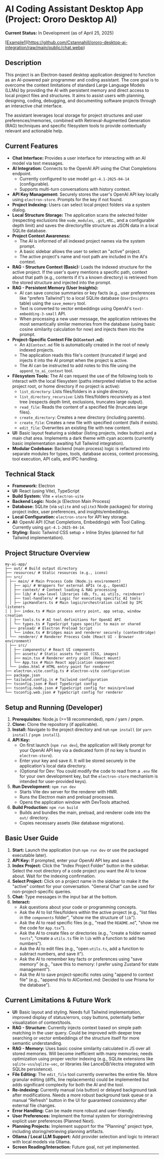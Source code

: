 # AI Coding Assistant Desktop App (Project: Ororo Desktop AI)

**Current Status:** In Development (as of April 25, 2025)

[[Example1](/public/chat.webp)](https://github.com/Cstannahill/ororo-desktop-ai-integration/raw/main/public/chat.webp)

## Description

This project is an Electron-based desktop application designed to function as an AI-powered pair programmer and coding assistant. The core goal is to overcome the context limitations of standard Large Language Models (LLMs) by providing the AI with persistent memory and direct access to local project files and structures. It aims to assist users with planning, designing, coding, debugging, and documenting software projects through an interactive chat interface.

The assistant leverages local storage for project structures and user preferences/memories, combined with Retrieval-Augmented Generation (RAG) techniques and specific filesystem tools to provide contextually relevant and actionable help.

## Current Features

- **Chat Interface:** Provides a user interface for interacting with an AI model via text messages.
- **AI Integration:** Connects to the OpenAI API using the Chat Completions endpoint.
  - Currently configured to use model `gpt-4.1-2025-04-14` (configurable).
  - Supports multi-turn conversations with history context.
- **API Key Management:** Securely stores the user's OpenAI API key locally using `electron-store`. Prompts for the key if not found.
- **Project Indexing:** Users can select local project folders via a system dialog.
- **Local Structure Storage:** The application scans the selected folder (respecting exclusions like `node_modules`, `.git`, etc., and a configurable depth limit) and saves the directory/file structure as JSON data in a local SQLite database.
- **Project Context Awareness:**
  - The AI is informed of all indexed project names via the system prompt.
  - A basic sidebar allows the user to select an "active" project.
  - The active project's name and root path are included in the AI's context.
- **RAG - Structure Context (Basic):** Loads the indexed structure for the active project. If the user's query mentions a specific path, context about that path (e.g., contents if it's a known directory) is retrieved from the stored structure and injected into the prompt.
- **RAG - Persistent Memory (User Insights):**
  - AI can save concise summaries or key facts (e.g., user preferences like "prefers Tailwind") to a local SQLite database (`UserInsights` table) using the `save_memory` tool.
  - Text is converted to vector embeddings using OpenAI's `text-embedding-3-small` API.
  - When processing a new user message, the application retrieves the most semantically similar memories from the database (using basic cosine similarity calculation for now) and injects them into the prompt.
- **Project-Specific Context File (`AIContext.md`):**
  - An `AIContext.md` file is automatically created in the root of newly indexed projects.
  - The application reads this file's content (truncated if large) and injects it into the AI prompt when the project is active.
  - The AI can be instructed to add notes to this file using the `append_to_ai_context` tool.
- **Filesystem Tools:** The AI can request the use of the following tools to interact with the local filesystem (paths interpreted relative to the active project root, or home directory if no project is active):
  - `list_directory`: Lists files/folders in a single directory.
  - `list_directory_recursive`: Lists files/folders recursively as a text tree (respects depth limit, exclusions, truncates large output).
  - `read_file`: Reads the content of a specified file (truncates large files).
  - `create_directory`: Creates a new directory (including parents).
  - `create_file`: Creates a new file with specified content (fails if exists).
  - `edit_file`: Overwrites an existing file with new content.
- **UI:** Basic layout featuring a sidebar (listing projects, index button) and a main chat area. Implements a dark theme with cyan accents (currently basic implementation awaiting full Tailwind integration).
- **Modular Codebase:** Backend (main process) logic is refactored into separate modules for types, tools, database access, context processing, tool execution, API calls, and IPC handling.

## Technical Stack

- **Framework:** Electron
- **UI:** React (using Vite), TypeScript
- **Build System:** Vite + `electron-vite`
- **Backend Logic:** Node.js (Electron Main Process)
- **Database:** SQLite (via `sqlite` and `sqlite3` Node packages) for storing project index, user preferences, and insights/embeddings.
- **Local Configuration:** `electron-store` for API key storage.
- **AI:** OpenAI API (Chat Completions, Embeddings) with Tool Calling. Currently using `gpt-4.1-2025-04-14`.
- **Styling:** Basic Tailwind CSS setup + Inline Styles (planned for full Tailwind implementation).

## Project Structure Overview
```
my-ai-app/
├── out/ # Build output directory
├── resources/ # Static resources (e.g., icons)
├── src/
│ ├── main/ # Main Process Code (Node.js environment)
│ │ ├── api/ # Wrappers for external APIs (e.g., OpenAI)
│ │ ├── context/ # Context loading & RAG processing
│ │ ├── lib/ # Low-level libraries (db, fs, ai utils, reindexer)
│ │ ├── tool-handlers/ # Logic for executing specific AI tools
│ │ ├── ipcHandlers.ts # Main logic/orchestration called by IPC listeners
│ │ ├── index.ts # Main process entry point, app setup, window creation
│ │ ├── tools.ts # AI tool definitions for OpenAI API
│ │ └── types.ts # TypeScript types specific to main or shared
│ ├── preload/ # Electron Preload Script
│ │ └── index.ts # Bridges main and renderer securely (contextBridge)
│ └── renderer/ # Renderer Process Code (React UI - Browser environment)
│ ├── src/
│ │ ├── components/ # React UI components
│ │ ├── assets/ # Static assets for UI (CSS, images)
│ │ ├── main.tsx # Renderer entry point (React mount)
│ │ └── App.tsx # Main React application component
│ └── index.html # HTML entry point for renderer
├── electron.vite.config.ts # electron-vite configuration
├── package.json
├── tailwind.config.js # Tailwind configuration
├── tsconfig.json # Root TypeScript config
├── tsconfig.node.json # TypeScript config for main/preload
└── tsconfig.web.json # TypeScript config for renderer
```
## Setup and Running (Developer)

1.  **Prerequisites:** Node.js (>=18 recommended), npm / yarn / pnpm.
2.  **Clone:** Clone the repository (if applicable).
3.  **Install:** Navigate to the project directory and run `npm install` (or `yarn install` / `pnpm install`).
4.  **API Key:**
    * On first launch (`npm run dev`), the application will likely prompt for your OpenAI API key via a dedicated form (if no key is found in `electron-store`).
    * Enter your key and save it. It will be stored securely in the application's local data directory.
    * (Optional for Dev: You could modify the code to read from a `.env` file for your own development key, but the `electron-store` mechanism is intended for user-provided keys).
5.  **Run Development:** `npm run dev`
    * Starts Vite dev server for the renderer with HMR.
    * Runs the Electron main and preload processes.
    * Opens the application window with DevTools attached.
6.  **Build Production:** `npm run build`
    * Builds and bundles the main, preload, and renderer code into the `out/` directory.
    * Copies necessary assets (like database migrations).

## Basic User Guide

1.  **Start:** Launch the application (run `npm run dev` or use the packaged executable later).
2.  **API Key:** If prompted, enter your OpenAI API key and save it.
3.  **Index Project:** Click the "Index Project Folder" button in the sidebar. Select the root directory of a code project you want the AI to know about. Wait for the indexing confirmation.
4.  **Select Project:** Click on a project name in the sidebar to make it the "active" context for your conversation. "General Chat" can be used for non-project-specific queries.
5.  **Chat:** Type messages in the input bar at the bottom.
6.  **Interact:**
    * Ask questions about your code or programming concepts.
    * Ask the AI to list files/folders within the active project (e.g., "list files in the `components` folder", "show me the structure of `lib`").
    * Ask the AI to read specific files (e.g., "read the `README.md`", "show me the code for `App.tsx`").
    * Ask the AI to create files or directories (e.g., "create a folder named `tests`", "create a `utils.ts` file in `lib` with a function to add two numbers").
    * Ask the AI to edit files (e.g., "open `utils.ts`, add a function to subtract numbers, and save it").
    * Ask the AI to remember key facts or preferences using "save memory" (e.g., "save this to memory: I prefer using Zustand for state management").
    * Ask the AI to save project-specific notes using "append to context file" (e.g., "append this to AIContext.md: Decided to use Prisma for the database").

## Current Limitations & Future Work

* **UI:** Basic layout and styling. Needs full Tailwind implementation, improved display of status/errors, copy buttons, potentially better visualization of context/tools.
* **RAG - Structure:** Currently injects context based on simple path matching in the user query. Could be improved with deeper tree searching or vector embeddings of the structure itself for more semantic understanding.
* **RAG - Memory:** Uses basic cosine similarity calculated in JS over all stored memories. Will become inefficient with many memories; needs optimization using proper vector indexing (e.g., SQLite extensions like `sqlite-vss`/`sqlite-vec`, or libraries like LanceDB/Vectra integrated with SQLite persistence).
* **File Editing:** The `edit_file` tool currently overwrites the entire file. More granular editing (diffs, line replacements) could be implemented but adds significant complexity for both the AI and the tool.
* **Re-indexing:** Currently manual (via button) or delayed background task after modifications. Needs a more robust background task queue or a manual "Refresh" button in the UI for guaranteed consistency after external file changes.
* **Error Handling:** Can be made more robust and user-friendly.
* **User Preferences:** Implement the formal system for storing/retrieving explicit user preferences (Planned Next).
* **Planning Projects:** Implement support for the "Planning" project type, including storing/retrieving planning artifacts.
* **Ollama / Local LLM Support:** Add provider selection and logic to interact with local models via Ollama.
* **Screen Reading/Interaction:** Future goal, not yet implemented.
---
